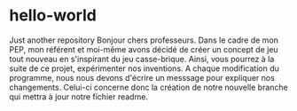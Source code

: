 # hello-world
Just another repository
Bonjour chers professeurs.
Dans le cadre de mon PEP, mon référent et moi-même avons décidé de créer un concept de jeu tout nouveau en s'inspirant du jeu casse-brique. Ainsi, vous pourrez à la suite de ce projet, expérimenter nos inventions. A chaque modification du programme, nous nous devons d'écrire un messsage pour expliquer nos changements. Celui-ci concerne donc la création de notre nouvelle branche qui mettra à jour notre fichier readme.
